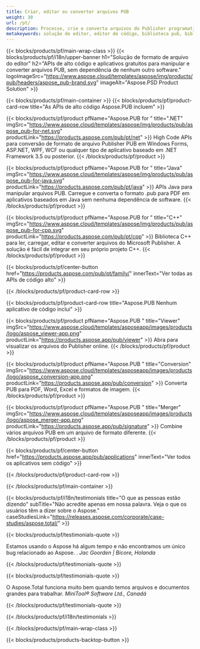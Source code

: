 ```yaml
---
title: Criar, editar ou converter arquivos PUB
weight: 30
url: /pt/
description: Processe, crie e converta arquivos do Publisher programaticamente com as APIs High Code. Integre a funcionalidade ao seu produto!
metakeywords: solução do editor, editor de código, biblioteca pub, biblioteca do editor ms
---
```


{{< blocks/products/pf/main-wrap-class >}}
{{< blocks/products/pf/i18n/upper-banner h1="Solução de formato de arquivo do editor" h2="APIs de alto código e aplicativos gratuitos para manipular e converter arquivos PUB, sem dependência de nenhum outro software."  logoImageSrc="https://www.aspose.cloud/templates/aspose/img/products/pub/headers/aspose_pub-brand.svg" imageAlt="Aspose.PSD Product Solution" >}}

{{< blocks/products/pf/main-container >}}
{{< blocks/products/pf/product-card-row title="As APIs de alto código Aspose.PUB incluem" >}}

{{< blocks/products/pf/product pfName="Aspose.PUB for " title=".NET" imgSrc="https://www.aspose.cloud/templates/aspose/img/products/pub/aspose_pub-for-net.svg" productLink="https://products.aspose.com/pub/pt/net" >}}
High Code APIs para conversão de formato de arquivo Publisher PUB em Windows Forms, ASP.NET, WPF, WCF ou qualquer tipo de aplicativo baseado em .NET Framework 3.5 ou posterior.
{{< /blocks/products/pf/product >}}

{{< blocks/products/pf/product pfName="Aspose.PUB for " title="Java" imgSrc="https://www.aspose.cloud/templates/aspose/img/products/pub/aspose_pub-for-java.svg" productLink="https://products.aspose.com/pub/pt/java" >}}
APIs Java para manipular arquivos PUB. Carregue e converta o formato .pub para PDF em aplicativos baseados em Java sem nenhuma dependência de software.
{{< /blocks/products/pf/product >}}

{{< blocks/products/pf/product pfName="Aspose.PUB for " title="C++" imgSrc="https://www.aspose.cloud/templates/aspose/img/products/pub/aspose_pub-for-cpp.svg" productLink="https://products.aspose.com/pub/pt/cpp" >}}
Biblioteca C++ para ler, carregar, editar e converter arquivos do Microsoft Publisher. A solução é fácil de integrar em seu próprio projeto C++.
{{< /blocks/products/pf/product >}}

{{< blocks/products/pf/center-button href="https://products.aspose.com/pub/pt/family/" innerText="Ver todas as APIs de código alto" >}}

{{< /blocks/products/pf/product-card-row >}}

{{< blocks/products/pf/product-card-row title="Aspose.PUB Nenhum aplicativo de código inclui" >}}

{{< blocks/products/pf/product pfName="Aspose.PUB " title="Viewer" imgSrc="https://www.aspose.cloud/templates/asposeapp/images/products/logo/aspose_viewer-app.png" productLink="https://products.aspose.app/pub/viewer" >}} Abra para visualizar os arquivos do Publisher online. {{< /blocks/products/pf/product >}}

{{< blocks/products/pf/product pfName="Aspose.PUB " title="Conversion" imgSrc="https://www.aspose.cloud/templates/asposeapp/images/products/logo/aspose_conversion-app.png" productLink="https://products.aspose.app/pub/conversion" >}} Converta PUB para PDF, Word, Excel e formatos de imagem. {{< /blocks/products/pf/product >}}

{{< blocks/products/pf/product pfName="Aspose.PUB " title="Merger" imgSrc="https://www.aspose.cloud/templates/asposeapp/images/products/logo/aspose_merger-app.png" productLink="https://products.aspose.app/pub/signature" >}} Combine vários arquivos PUB em um arquivo de formato diferente. {{< /blocks/products/pf/product >}}

{{< blocks/products/pf/center-button href="https://products.aspose.app/pub/applications" innerText="Ver todos os aplicativos sem código" >}}

{{< /blocks/products/pf/product-card-row >}}

{{< /blocks/products/pf/main-container >}}

{{< blocks/products/pf/i18n/testimonials title="O que as pessoas estão dizendo" subTitle="Não acredite apenas em nossa palavra. Veja o que os usuários têm a dizer sobre o Aspose." caseStudiesLink="https://releases.aspose.com/corporate/case-studies/aspose.total/" >}}

{{< blocks/products/pf/testimonials-quote >}}
<p class="first">
 Estamos usando o Aspose há algum tempo e não encontramos um único bug relacionado ao Aspose. .
 <em>
  Jac Goorden | Bicore, Holanda
 </em>
</p>

{{< /blocks/products/pf/testimonials-quote >}}

{{< blocks/products/pf/testimonials-quote >}}
<p class="second">
 O Aspose.Total funciona muito bem quando temos arquivos e documentos grandes para trabalhar.
 <em>
  MiniTool® Software Ltd., Canadá
 </em>
</p>

{{< /blocks/products/pf/testimonials-quote >}}

{{< /blocks/products/pf/i18n/testimonials >}}

{{< /blocks/products/pf/main-wrap-class >}}

{{< blocks/products/products-backtop-button >}}